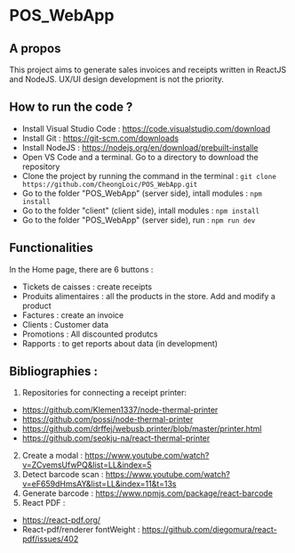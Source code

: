 # POS_WebApp

## A propos
This project aims to generate sales invoices and receipts written in ReactJS and NodeJS.
UX/UI design development is not the priority.

## How to run the code ? 
- Install Visual Studio Code : https://code.visualstudio.com/download
- Install Git : https://git-scm.com/downloads
- Install NodeJS : https://nodejs.org/en/download/prebuilt-installe
- Open VS Code and a terminal. Go to a directory to download the repository
- Clone the project by running the command in the terminal  :  `git clone https://github.com/CheongLoic/POS_WebApp.git`
- Go to the folder "POS_WebApp" (server side), intall modules :  `npm install`
- Go to the folder "client" (client side), intall modules :  `npm install`
- Go to the folder "POS_WebApp" (server side), run :  `npm run dev`


## Functionalities
In the Home page, there are 6 buttons : 
- Tickets de caisses : create receipts
- Produits alimentaires : all the products in the store. Add and modify a product 
- Factures : create an invoice
- Clients : Customer data
- Promotions : All discounted produtcs
- Rapports : to get reports about data (in development)



## Bibliographies :
1. Repositories for connecting a receipt printer: 
- https://github.com/Klemen1337/node-thermal-printer
- https://github.com/possi/node-thermal-printer
- https://github.com/drffej/webusb.printer/blob/master/printer.html
- https://github.com/seokju-na/react-thermal-printer
2. Create a modal : https://www.youtube.com/watch?v=ZCvemsUfwPQ&list=LL&index=5
3. Detect barcode scan : https://www.youtube.com/watch?v=eF659dHmsAY&list=LL&index=11&t=13s
4. Generate barcode :  https://www.npmjs.com/package/react-barcode
5. React PDF : 
- https://react-pdf.org/
- React-pdf/renderer fontWeight : https://github.com/diegomura/react-pdf/issues/402


<!----


//Loi française sur l'obligation sur les systèmes et logiciels  de caisse:
//https://bofip.impots.gouv.fr/bofip/10691-PGP.html/identifiant=BOI-TVA-DECLA-30-10-30-20210519


// Buffer issue :
//https://stackoverflow.com/questions/61631937/cant-resolve-buffer-in-c-portal-node-modules-string-decoder-node-modules-s
//Run the command : 'npm install buffer --save'

// To resolve "Module not found: Error: Can't resolve 'net' in 'C:\Users\LOL\Desktop\caisse\src'" :
//https://stackoverflow.com/questions/54275069/module-not-found-error-cant-resolve-net-in-node-modules-stompjs-lib
//Run the command 'npm i net -S'

//https://stackoverflow.com/questions/70007274/what-is-must-be-handling-a-user-gesture-to-show-a-permission-request-errror-m


To solve 'X.ps1 cannot be loaded because running scripts is disabled on this system'
https://bobbyhadz.com/blog/yarn-cannot-be-loaded-running-scripts-disabled
- pour avoir la liste des policy : `Get-ExecutionPolicy -List`
- `Set-ExecutionPolicy -ExecutionPolicy RemoteSigned`

https://github.com/theallmightyjohnmanning/electron-express/blob/master/main.js


kill servers :
https://levelup.gitconnected.com/how-to-kill-server-when-seeing-eaddrinuse-address-already-in-use-16c4c4d7fe5d


--->

